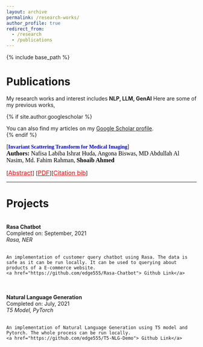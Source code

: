 ```yaml
---
layout: archive
permalink: /research-works/
author_profile: true
redirect_from:
  - /research
  - /publications
---
```


{% include base_path %}

<h1>Publications</h1>

<span> My research works and interest includes <b>NLP, LLM, GenAI</b> Here are some of my previous works,<span>
<!-- Publications-->

{% if site.author.googlescholar %}
  <div class="wordwrap">You can also find my articles on my <a href="{{site.author.googlescholar}}">Google Scholar profile</a>.</div>
{% endif %}

<i class='far fa-file'></i> [<span style="color:Blue;font-family:Trebuchet MS;">**Invariant Scattering Transform for Medical Imaging**</span>]<br>
<span style="color:black;font-family:Georgia">
	<font size="3"><strong>Authors: </strong> Nafisa Labiba Ishrat Huda, Angona Biswas, MD Abdullah Al Nasim, Md. Fahim Rahman, <b>Shoaib Ahmed</b></font>
</span>
<br>

[<a style="color:red;" href="#" onclick="$('#neucom_abstract').toggle();return false;"><font size="3">Abstract</font></a>] [[<span style ="color:red"><font size="3">PDF</font></span>](https://arxiv.org/pdf/2307.04771)][<a style="color:red;" href="#" onclick="$('#neucom_bib').toggle();return false;"><font size="3">Citation bib</font></a>] 

<div id="neucom_bib" class="bib" style="display:none;">
	<pre>
		Huda, N. L., Biswas, A., Nasim, M. A., Rahman, M. F., & Ahmed, S. (2023). Invariant Scattering Transform for Medical Imaging. ArXiv. /abs/2307.04771
	</pre>
</div>

<div id="neucom_abstract" class="abstract" style="display:none;">
	<p style="text-align:justify; color:black;font-family:Monaco;"> 
		<font size="3">
			Invariant scattering transform introduces new area of research that merges the signal processing with deep learning for computer vision. Nowadays, Deep Learning algorithms are able to solve a variety of problems in medical sector. Medical images are used to detect diseases brain cancer or tumor, Alzheimer's disease, breast cancer, Parkinson's disease and many others. During pandemic back in 2020, machine learning and deep learning has played a critical role to detect COVID-19 which included mutation analysis, prediction, diagnosis and decision making. Medical images like X-ray, MRI known as magnetic resonance imaging, CT scans are used for detecting diseases. There is another method in deep learning for medical imaging which is scattering transform. It builds useful signal representation for image classification. It is a wavelet technique; which is impactful for medical image classification problems. This research article discusses scattering transform as the efficient system for medical image analysis where it's figured by scattering the signal information implemented in a deep convolutional network. A step by step case study is manifested at this research work.
		</font>
	</p>
</div>

---------
<!-- Projects-->
<h1>Projects</h1>
<div style="white-space: pre-line;">
    <b>Rasa Chatbot</b>
    Completed on: September, 2021
    <i>Rasa, NER</i>

    An implementation of customer query chatbot using Rasa. The data is safe as it can be run locally. It can be used to querying about products of a E-commerce website.
    <a href="https://github.com/edge555/Rasa-Chatbot"> Github Link</a> 
</div>


<div style="white-space: pre-line;">
    <b>Natural Language Generation</b>
    Completed on: July, 2021
    <i>T5 Model, PyTorch</i>

    An implementation of Natural Language Generation using T5 model and Pytorch. The whole process can be run locally.
    <a href="https://github.com/edge555/T5-NLG-Demo"> Github Link</a> 
</div>